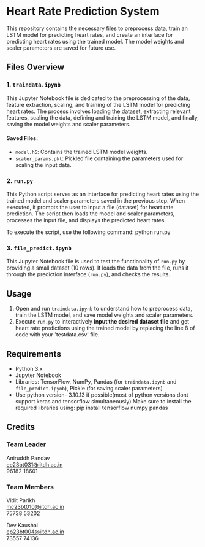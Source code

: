 # Heart Rate Prediction System

This repository contains the necessary files to preprocess data, train an LSTM model for predicting heart rates, and create an interface for predicting heart rates using the trained model. The model weights and scaler parameters are saved for future use.

## Files Overview

### 1. `traindata.ipynb`

This Jupyter Notebook file is dedicated to the preprocessing of the data, feature extraction, scaling, and training of the LSTM model for predicting heart rates. The process involves loading the dataset, extracting relevant features, scaling the data, defining and training the LSTM model, and finally, saving the model weights and scaler parameters.

#### Saved Files:
- `model.h5`: Contains the trained LSTM model weights.
- `scaler_params.pkl`: Pickled file containing the parameters used for scaling the input data.

### 2. `run.py`

This Python script serves as an interface for predicting heart rates using the trained model and scaler parameters saved in the previous step. When executed, it prompts the user to input a file (dataset) for heart rate prediction. The script then loads the model and scaler parameters, processes the input file, and displays the predicted heart rates.

To execute the script, use the following command:
python run.py

### 3. `file_predict.ipynb`

This Jupyter Notebook file is used to test the functionality of `run.py` by providing a small dataset (10 rows). It loads the data from the file, runs it through the prediction interface (`run.py`), and checks the results.

## Usage

1. Open and run `traindata.ipynb` to understand how to preprocess data, train the LSTM model, and save model weights and scaler parameters.
2. Execute `run.py` to interactively <b>input the desired dataset file</b> and get heart rate predictions using the trained model by replacing the line 8 of code with your 'testdata.csv' file. 

## Requirements

- Python 3.x
- Jupyter Notebook
- Libraries: TensorFlow, NumPy, Pandas (for `traindata.ipynb` and `file_predict.ipynb`), Pickle (for saving scaler parameters)
- Use python version- 3.10.13 if possible(most of python versions dont support keras and tensorflow simultaneously)
Make sure to install the required libraries using:
pip install tensorflow numpy pandas 

## Credits
### Team Leader
Aniruddh Pandav<br>
ee23bt031@iitdh.ac.in<br>
96182 18601<br>
### Team Members
Vidit Parikh<br>
mc23bt010@iitdh.ac.in<br>
75738 53202<br>

Dev Kaushal<br>
ep23bt004@iitdh.ac.in<br>
73557 74136<br>
